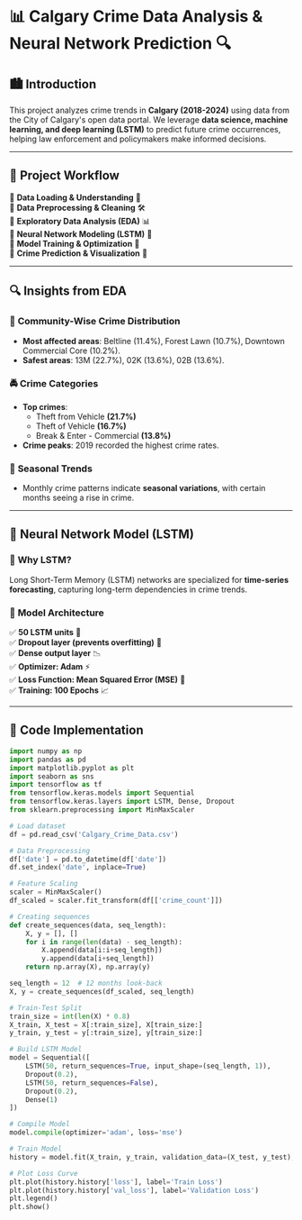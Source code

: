 # 📊 Calgary Crime Data Analysis & Neural Network Prediction 🔍

## 🏙️ Introduction
This project analyzes crime trends in **Calgary (2018-2024)** using data from the City of Calgary's open data portal. We leverage **data science, machine learning, and deep learning (LSTM)** to predict future crime occurrences, helping law enforcement and policymakers make informed decisions.

---

## 🚀 Project Workflow  
🔹 **Data Loading & Understanding** 📂  
🔹 **Data Preprocessing & Cleaning** 🛠️  
🔹 **Exploratory Data Analysis (EDA)** 📊  
🔹 **Neural Network Modeling (LSTM)** 🤖  
🔹 **Model Training & Optimization** 🔧  
🔹 **Crime Prediction & Visualization** 🔮  

---

## 🔍 Insights from EDA  

### 📍 **Community-Wise Crime Distribution**  
- **Most affected areas**: Beltline (11.4%), Forest Lawn (10.7%), Downtown Commercial Core (10.2%).  
- **Safest areas**: 13M (22.7%), 02K (13.6%), 02B (13.6%).  

### 🚔 **Crime Categories**  
- **Top crimes**:  
  - Theft from Vehicle **(21.7%)**  
  - Theft of Vehicle **(16.7%)**  
  - Break & Enter - Commercial **(13.8%)**  
- **Crime peaks**: 2019 recorded the highest crime rates.

### 📆 **Seasonal Trends**  
- Monthly crime patterns indicate **seasonal variations**, with certain months seeing a rise in crime.

---

## 🧠 Neural Network Model (LSTM)  

### 🔹 **Why LSTM?**  
Long Short-Term Memory (LSTM) networks are specialized for **time-series forecasting**, capturing long-term dependencies in crime trends.

### 🔹 **Model Architecture**
✅ **50 LSTM units** 🔄  
✅ **Dropout layer (prevents overfitting)** 🛑  
✅ **Dense output layer** 📉  
✅ **Optimizer: Adam** ⚡  
✅ **Loss Function: Mean Squared Error (MSE)** 🎯  
✅ **Training: 100 Epochs** 📈  

---

## 📝 Code Implementation  

```python
import numpy as np
import pandas as pd
import matplotlib.pyplot as plt
import seaborn as sns
import tensorflow as tf
from tensorflow.keras.models import Sequential
from tensorflow.keras.layers import LSTM, Dense, Dropout
from sklearn.preprocessing import MinMaxScaler

# Load dataset
df = pd.read_csv('Calgary_Crime_Data.csv')

# Data Preprocessing
df['date'] = pd.to_datetime(df['date'])
df.set_index('date', inplace=True)

# Feature Scaling
scaler = MinMaxScaler()
df_scaled = scaler.fit_transform(df[['crime_count']])

# Creating sequences
def create_sequences(data, seq_length):
    X, y = [], []
    for i in range(len(data) - seq_length):
        X.append(data[i:i+seq_length])
        y.append(data[i+seq_length])
    return np.array(X), np.array(y)

seq_length = 12  # 12 months look-back
X, y = create_sequences(df_scaled, seq_length)

# Train-Test Split
train_size = int(len(X) * 0.8)
X_train, X_test = X[:train_size], X[train_size:]
y_train, y_test = y[:train_size], y[train_size:]

# Build LSTM Model
model = Sequential([
    LSTM(50, return_sequences=True, input_shape=(seq_length, 1)),
    Dropout(0.2),
    LSTM(50, return_sequences=False),
    Dropout(0.2),
    Dense(1)
])

# Compile Model
model.compile(optimizer='adam', loss='mse')

# Train Model
history = model.fit(X_train, y_train, validation_data=(X_test, y_test), epochs=100, batch_size=16)

# Plot Loss Curve
plt.plot(history.history['loss'], label='Train Loss')
plt.plot(history.history['val_loss'], label='Validation Loss')
plt.legend()
plt.show()
